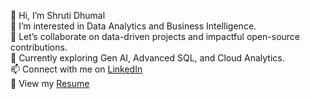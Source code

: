 👋 Hi, I’m Shruti Dhumal  
👀 I’m interested in Data Analytics and Business Intelligence.  
💬 Let’s collaborate on data-driven projects and impactful open-source contributions.  
🌱 Currently exploring Gen AI, Advanced SQL, and Cloud Analytics.  
📫 Connect with me on [LinkedIn](https://www.linkedin.com/in/shrutidhumal)  
📄 View my [Resume](https://drive.google.com/file/d/14h4-Jo-3m1goW4yij6FDUclEM03Wb2jq/view?usp=drivesdk)  
